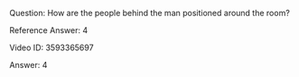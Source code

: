 Question: How are the people behind the man positioned around the room?

Reference Answer: 4

Video ID: 3593365697

Answer: 4

